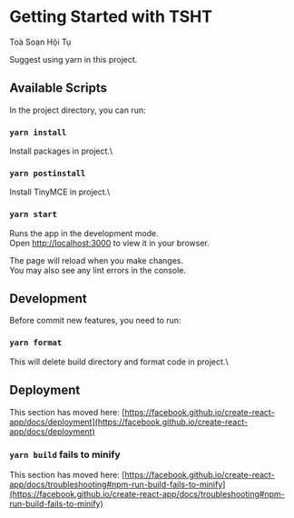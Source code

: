 # Getting Started with TSHT

Toà Soạn Hội Tụ

Suggest using yarn in this project.

## Available Scripts

In the project directory, you can run:

### `yarn install`

Install packages in project.\

### `yarn postinstall`

Install TinyMCE in project.\

### `yarn start`

Runs the app in the development mode.\
Open [http://localhost:3000](http://localhost:3000) to view it in your browser.

The page will reload when you make changes.\
You may also see any lint errors in the console.

## Development

Before commit new features, you need to run:

### `yarn format`

This will delete build directory and format code in project.\

## Deployment

This section has moved here: [https://facebook.github.io/create-react-app/docs/deployment](https://facebook.github.io/create-react-app/docs/deployment)

### `yarn build` fails to minify

This section has moved here: [https://facebook.github.io/create-react-app/docs/troubleshooting#npm-run-build-fails-to-minify](https://facebook.github.io/create-react-app/docs/troubleshooting#npm-run-build-fails-to-minify)
